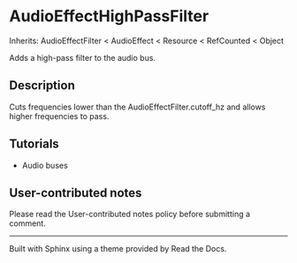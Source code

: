 # AudioEffectHighPassFilter

Inherits: AudioEffectFilter < AudioEffect < Resource < RefCounted < Object

Adds a high-pass filter to the audio bus.

## Description

Cuts frequencies lower than the AudioEffectFilter.cutoff_hz and allows higher
frequencies to pass.

## Tutorials

  * Audio buses

## User-contributed notes

Please read the User-contributed notes policy before submitting a comment.

* * *

Built with Sphinx using a theme provided by Read the Docs.

